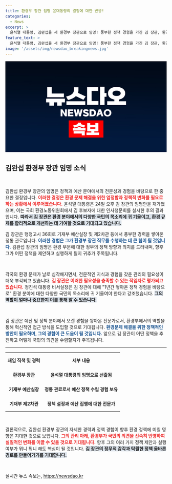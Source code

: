 ```yaml
---
title: 환경부 장관 임명 윤대통령의 결정에 대한 반응!
categories:
  - News
excerpt: >
  윤석열 대통령, 김완섭을 새 환경부 장관으로 임명! 풍부한 정책 경험을 가진 김 장관, 환경 규제 개선과 국민 목소리에 귀 기울일 준비 완료. 새로운 변화의 바람, 기대해도 좋다!
feature_text: >
  윤석열 대통령, 김완섭을 새 환경부 장관으로 임명! 풍부한 정책 경험을 가진 김 장관, 환경 규제 개선과 국민 목소리에 귀 기울일 준비 완료. 새로운 변화의 바람, 기대해도 좋다!
image: '/assets/img/newsdao_breakingnews.jpg'
---
```


<p><img src="/assets/img/newsdao_breakingnews.jpg" alt="koreaapp 속보" /></p>

<h2 data-ke-size="size26">김완섭 환경부 장관 임명 소식</h2>

<p data-ke-size="size16">&nbsp;</p>

<p>김완섭 환경부 장관의 임명은 정책과 예산 분야에서의 전문성과 경험을 바탕으로 한 중요한 결정입니다. <b><span style="color: #ee2323;">이러한 결정은 환경 문제 해결을 위한 엄정함과 정책적 변화를 필요로 하는 상황에서 이루어졌습니다.</span></b> 윤석열 대통령은 24일 오후 김 장관의 임명안을 재가했으며, 이는 국회 환경노동위원회에서 김 후보자에 대한 인사청문회를 실시한 후의 결과입니다. <b><span style="background-color: #21538527;">따라서 김 장관은 환경 분야에서의 다양한 국민의 목소리에 귀 기울이고, 환경 규제를 합리적으로 개선하는 데 기여할 것으로 기대되고 있습니다.</span></b> </p>

<p>김 장관은 행정고시 36회로 기재부 예산실장 및 제2차관 등에서 풍부한 경력을 쌓아온 정통 관료입니다. <b><span style="color: #1a5490;">이러한 경험은 그가 환경부 장관 직무를 수행하는 데 큰 힘이 될 것입니다.</span></b> 김완섭 장관의 임명은 환경 부문에 대한 정부의 정책 방향과 의지를 드러내며, 향후 그가 어떤 정책을 제안하고 실행하게 될지 귀추가 주목됩니다.</p>

<p data-ke-size="size16">&nbsp;</p>

<p>각국의 환경 문제가 날로 심각해지면서, 전문적인 지식과 경험을 갖춘 관리의 필요성이 더욱 부각되고 있습니다. <b><span style="color: #ee2323;">김 장관은 이러한 필요성을 충족할 수 있는 적임자로 평가되고 있습니다.</span></b> 정진석 대통령 비서실장은 김 장관에 대해 "1년간 쌓아온 정책 경험을 바탕으로" 환경 분야에 대한 다양한 국민의 목소리에 귀 기울여야 한다고 강조했습니다. <b><span style="background-color: #21538527;">그의 역할이 얼마나 중요한지 이를 통해 알 수 있습니다.</span></b></p>

<p data-ke-size="size16">&nbsp;</p>

<p>김 장관은 예산 및 정책 분야에서 오랜 경험을 쌓아온 전문가로서, 환경부에서의 역할을 통해 혁신적인 접근 방식을 도입할 것으로 기대됩니다. <b><span style="color: #1a5490;">환경문제 해결을 위한 정책적인 방안이 필요하며, 그의 경험이 큰 도움이 될 것입니다.</span></b> 앞으로 김 장관이 어떤 정책을 추진하고 어떻게 국민의 의견을 수렴할지가 주목됩니다.</p>

<hr>

<table style="width: 100%; border-collapse: collapse;">
  <tr>
    <th style="text-align: center; height: 40px;"><b>재임 직책 및 경력</b></th>
    <th style="text-align: center; height: 40px;"><b>세부 내용</b></th>
  </tr>
  <tr>
    <td style="text-align: center; height: 40px;"><b>환경부 장관</b></td>
    <td style="text-align: center; height: 40px;"><b>윤석열 대통령의 임명으로 선출됨</b></td>
  </tr>
  <tr>
    <td style="text-align: center; height: 40px;"><b>기재부 예산실장</b></td>
    <td style="text-align: center; height: 40px;"><b>정통 관료로서 예산 정책 수립 경험 보유</b></td>
  </tr>
  <tr>
    <td style="text-align: center; height: 40px;"><b>기재부 제2차관</b></td>
    <td style="text-align: center; height: 40px;"><b>정책 설정과 예산 집행에 대한 전문가</b></td>
  </tr>
</table>

<p data-ke-size="size16">&nbsp;</p>

<p>결론적으로, 김완섭 환경부 장관의 자세한 경력과 정책 경험이 향후 환경 정책에 미칠 영향은 지대한 것으로 보입니다. <b><span style="color: #ee2323;">그의 관리 아래, 환경부가 국민의 의견을 신속히 반영하여 실질적인 변화를 이끌 수 있을 것으로 기대됩니다.</span></b> 향후 그의 여러 가지 정책 제안과 실행 여부가 뭐니 뭐니 해도 핵심이 될 것입니다. <b><span style="background-color: #21538527;">김 장관의 정무적 감각과 탁월한 정책 올바른 경로를 만들어가기를 기대합니다.</span></b> </p>

<p data-ke-size="size16">&nbsp;</p>
실시간 뉴스 속보는, <a href="https://newsdao.kr" rel="dofollow">https://newsdao.kr</a>


